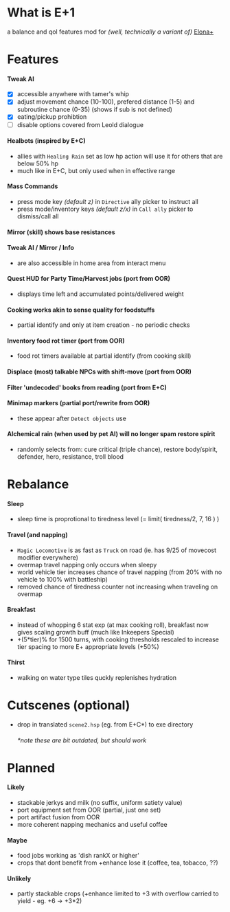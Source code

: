 # What is E+1
 a balance and qol features mod for _(well, technically a variant of)_ [Elona+](http://wanwanplus.blog.fc2.com/blog-entry-38.html)

# Features
 #### Tweak AI
  - [x] accessible anywhere with tamer's whip
  - [x] adjust movement chance (10-100), prefered distance (1-5) and subroutine chance (0-35) (shows if sub is not defined)
  - [x] eating/pickup prohibtion
  - [ ] disable options covered from Leold dialogue
 #### Healbots (inspired by E+C)
  * allies with `Healing Rain` set as low hp action will use it for others that are below 50% hp
  * much like in E+C, but only used when in effective range
 #### Mass Commands
  * press mode key _(default z)_ in `Directive` ally picker to instruct all
  * press mode/inventory keys _(default z/x)_ in `Call ally` picker to dismiss/call all
 #### Mirror (skill) shows base resistances
 #### Tweak AI / Mirror / Info
 * are also accessible in home area from interact menu
 #### Quest HUD for Party Time/Harvest jobs (port from OOR)
 * displays time left and accumulated points/delivered weight
 #### Cooking works akin to sense quality for foodstuffs
 * partial identify and only at item creation - no periodic checks
 #### Inventory food rot timer (port from OOR)
 * food rot timers available at partial identify (from cooking skill)
 #### Displace (most) talkable NPCs with shift-move (port from OOR)
 #### Filter 'undecoded' books from reading (port from E+C)
 #### Minimap markers (partial port/rewrite from OOR)
 * these appear after `Detect objects` use
 #### Alchemical rain (when used by pet AI) will no longer spam restore spirit
 * randomly selects from: cure critical (triple chance), restore body/spirit, defender, hero, resistance, troll blood
 
# Rebalance
 #### Sleep
  * sleep time is proprotional to tiredness level (= limit( tiredness/2, 7, 16 ) )
 #### Travel (and napping)
  * `Magic Locomotive` is as fast as `Truck` on road (ie. has 9/25 of movecost modifier everywhere)
  * overmap travel napping only occurs when sleepy
  * world vehicle tier increases chance of travel napping (from 20% with no vehicle to 100% with battleship)
  * removed chance of tiredness counter not increasing when traveling on overmap
 #### Breakfast
  * instead of whopping 6 stat exp (at max cooking roll), breakfast now gives scaling growth buff (much like Inkeepers Special)
  * +(5*tier)% for 1500 turns, with cooking thresholds rescaled to increase tier spacing to more E+ appropriate levels (+50%)
 #### Thirst
  * walking on water type tiles quckly replenishes hydration

# Cutscenes (optional)
 * drop in translated `scene2.hsp` (eg. from E+C*) to exe directory
   ###### *note these are bit outdated, but should work
  
# Planned
 #### Likely
 * stackable jerkys and milk (no suffix, uniform satiety value)
 * port equipment set from OOR (partial, just one set)
 * port artifact fusion from OOR
 * more coherent napping mechanics and useful coffee
#### Maybe
 * food jobs working as 'dish rankX or higher'
 * crops that dont benefit from +enhance lose it (coffee, tea, tobacco, ??)
#### Unlikely
 * partly stackable crops (+enhance limited to +3 with overflow carried to yield - eg. +6 -> +3*2)

